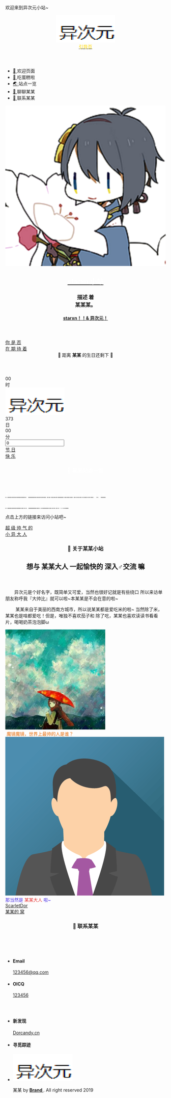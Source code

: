 <!doctype html>
<html class="no-js" lang="en">
	<head>
		<meta http-equiv="content-type" content="text/html; charset=UTF-8">
		<meta charset="utf-8">
		<!-- Page Title Here -->
		<title>
			个人引导页
		</title>
		<!-- Disable screen scaling-->
		<meta name="viewport" content="width=device-width, user-scalable=no, initial-scale=1, maximum-scale=1, user-scalable=0">
		<!-- Place favicon.ico and apple-touch-icon(s) in the root directory -->
		<!-- Initializer -->
		<link rel="stylesheet" href="css/normalize.css">
		<!-- Web fonts and Web Icons -->
		<link rel="stylesheet" href="css/pageloader.css">
		<link rel="stylesheet" href="css/stylesheet.css">
		<link rel="stylesheet" href="css/stylesheet_1.css">
		<link rel="stylesheet" href="https://cdn.bootcss.com/ionicons/1.5.2/css/ionicons.min.css">
		<!-- Vendor CSS style -->
		<link rel="stylesheet" href="css/foundation.min.css">
		<link rel="stylesheet" href="css/jquery.fullPage.css">
		<link rel="stylesheet" href="css/vegas.min.css">
		<!-- Main CSS files -->
		<link rel="stylesheet" href="css/main.css">
		<link rel="stylesheet" href="css/main_responsive.css">
		<link rel="stylesheet" href="css/style-font1.css">
		<script src="js/modernizr-2.7.1.min.js">
		</script>
		<script src="js/sakura.js">
		</script>
		<style type="text/css">
			/**普通指针样式**/ body{cursor:url(css/dorcandy.cur),default;}//默认鼠标效果 /**链接指针样式**/
			a:hover{cursor:url(css/pointer.cur),pointer;}//链接选择效果
		</style>
	</head>
	<body id="menu" class="alt-bg">
		<div class="page-loader" id="page-loader">
			<div>
				<i class="ion ion-loading-d">
				</i>
				<p>
					欢迎来到异次元小站~
				</p>
			</div>
		</div>
		<header class="header-top">
			<div class="logo">
				<a href="#home">
					<img src="images/logo_large.png" alt="Logo Brand">
				</a>
			</div>
			<div class="menu clearfix">
				<a href="https://www.starxn.com/">
					<span style="color:#FFD700;">
						引导页
					</span>
				</a>
			</div>
		</header>
		<nav class="quick-link count-6 nav-left">
			<ul id="qmenu">
				<li data-menuanchor="home">
					<a href="#home">
						🎪
					</a>
					<span class="title">
						欢迎页面
					</span>
				</li>
				<li data-menuanchor="when">
					<a href="#when">
						🍰
					</a>
					<span class="title">
						吃蛋糕啦
					</span>
				</li>
				<li data-menuanchor="register">
					<a href="#register">
						🌏
					</a>
					<span class="title">
						站点一览
					</span>
				</li>
				<li data-menuanchor="about-us">
					<a href="#about-us">
						👒
					</a>
					<span class="title">
						聊聊某某
					</span>
				</li>
				<li data-menuanchor="contact">
					<a href="#contact">
						📧
					</a>
					<span class="title">
						联系某某
					</span>
				</li>
			</ul>
		</nav>
		<div class="page-cover" id="home">
			<div class="cover-bg pos-abs full-size bg-img" data-image-src="https://imgs.aixifan.com/live/1495974356790/1495974356790.jpg">
			</div>
			<div class="cover-bg pos-abs full-size slide-show">
				<i class="img" data-src="https://hefollo.com/%E7%94%B5%E8%84%91%E7%AB%AF-4K%E5%9B%BE%E7%89%87/4K%E9%A3%8E%E6%99%AF%E7%B3%BB%E5%88%97/020a1051d89f40bd92ad4ce455860ff5.jpg">
				</i>
				<i class="img" data-src="https://hefollo.com/%E7%94%B5%E8%84%91%E7%AB%AF-4K%E5%9B%BE%E7%89%87/4K%E5%8A%A8%E6%BC%AB%E7%B3%BB%E5%88%97/41ff17357c8442b58da8b08da9a6c0ca.jpg">
				</i>
				<i class="img" data-src="https://hefollo.com/%E7%94%B5%E8%84%91%E7%AB%AF-4K%E5%9B%BE%E7%89%87/4K%E5%8A%A8%E6%BC%AB%E7%B3%BB%E5%88%97/84f153eb6e9f4de082852cca8764d06f.jpg">
				</i>
				<i class="img" data-src="https://hefollo.com/%E7%94%B5%E8%84%91%E7%AB%AF-4K%E5%9B%BE%E7%89%87/4K%E5%8A%A8%E6%BC%AB%E7%B3%BB%E5%88%97/581face2aae5490397f9367ac5335b8d.jpg">
				</i>
				<i class="img" data-src="https://hefollo.com/%E7%94%B5%E8%84%91%E7%AB%AF-4K%E5%9B%BE%E7%89%87/4K%E5%8A%A8%E6%BC%AB%E7%B3%BB%E5%88%97/1269070950.png">
				</i>
				<i class="img" data-src="https://hefollo.com/%E7%94%B5%E8%84%91%E7%AB%AF-4K%E5%9B%BE%E7%89%87/4K%E5%8A%A8%E6%BC%AB%E7%B3%BB%E5%88%97/2379395075.png">
				</i>
				<i class="img" data-src="https://hefollo.com/%E7%94%B5%E8%84%91%E7%AB%AF-4K%E5%9B%BE%E7%89%87/4K%E5%8A%A8%E6%BC%AB%E7%B3%BB%E5%88%97/91794489178d4d208257c0652a191424.jpg">
				</i>
				<i class="img" data-src="https://hefollo.com/%E7%94%B5%E8%84%91%E7%AB%AF-4K%E5%9B%BE%E7%89%87/4K%E5%8A%A8%E6%BC%AB%E7%B3%BB%E5%88%97/a980038dfa0d4b53b52e3ce77907d9b1.jpg">
				</i>
				<i class="img" data-src="https://hefollo.com/%E7%94%B5%E8%84%91%E7%AB%AF-4K%E5%9B%BE%E7%89%87/4K%E5%8A%A8%E6%BC%AB%E7%B3%BB%E5%88%97/cbcfdf1f271344308e01fd65cda77f41.jpg">
				</i>
			</div>
			<div class="cover-bg pos-abs full-size bg-color" data-bgcolor="rgba(51, 2, 48, 0.12)">
			</div>
		</div>
		<main class="page-main" id="mainpage">
			<div class="section page-home page page-cent" id="s-home">
				<div class="logo-container">
					<img class="h-logo" src="images/logo_only.png" alt="Logo">
				</div>
				<section class="content">
					<header class="header">
						<div class="h-left">
							<h2 title="点这里访问博客~">
								<a href="https://afqaq.com/">
									<span style="color:#FFFFFF;">
										starxn
									</span>
									<strong>
										<span style="color:#FFFFFF;">
											小站
										</span>
									</strong>
								</a>
							</h2>
						</div>
						<div class="h-right">
							<h3>
								描述 着
								<br>
								某某某。
							</h3>
							<h4 class="subhead">
								<a href="#when">
									starxn！！& 异次元！
								</a>
							</h4>
						</div>
					</header>
				</section>
				<div>
					<article class="text">
						<form id="mail-subscription" class="form magic send_email_form" method="get"
						action="ajaxserver/serverfile.php">
							<p class="invite center">
								<script type="text/javascript" src="https://quote.51.la/q?id=20628121&mb=1">
								</script>
							</p>
						</form>
					</article>
				</div>
				<footer class="p-footer p-scrolldown">
					<a href="#when">
						<div class="arrow-d">
							<div class="before">
								你&nbsp;是&nbsp;否
							</div>
							<div class="after">
								在&nbsp;期&nbsp;待&nbsp;着
							</div>
							<div class="circle">
							</div>
						</div>
					</a>
				</footer>
			</div>
			<div class="section page-when page page-cent" id="s-when">
				<section class="content">
					<div class="clock clock-countdown">
						<div class="site-config" data-date="7/18/2021 00:00:00" data-date-timezone="+0">
						</div>
						<header class="header">
							🎂 距离
							<strong>
								某某
							</strong>
							的生日还剩下 🎉
						</header>
						<div class="elem-left">
							<div class="digit hours">
								00
							</div>
							<div class="text">
								时
							</div>
						</div>
						<div class="elem-center">
							<span class="text top">
								<img class="img" alt="Logo" src="images/logo_large.png">
							</span>
							<div class="digit days">
								373
							</div>
							<div class="text">
								日
							</div>
						</div>
						<div class=" elem-right">
							<div class="digit minutes">
								00
							</div>
							<div class="text">
								分
							</div>
						</div>
						<div class="second">
							<input class="knob container" id="second-knob" data-width="400" data-height="400"
							data-displayInput="false" data-fgColor="#fff" data-bgColor="rgba(255,255,255,0)"
							data-thickness=".07" value="0" data-displayPrevious="true" data-max="6000">
						</div>
					</div>
				</section>
				<footer class="p-footer p-scrolldown">
					<a href="#register">
						<div class="arrow-d">
							<div class="before">
								节&nbsp;日
							</div>
							<div class="after">
								快&nbsp;乐
							</div>
							<div class="circle">
							</div>
						</div>
					</a>
				</footer>
			</div>
			<div class="section page-register page page-cent " id="s-register">
				<section class="content">
					<header class="p-title">
						<h3>
							<span style="color:#FFFFFF;">
								🍭 某某站点一览
							</span>
						</h3>
					</header>
					<div>
						<article class="text">
							<p>
								<a href="https://afqaq.com/" target="_blank">
									<span style="color:#FFFFFF;">
										🍉 某某·札记： 某某的博客，每次的新博文都在这里
									</span>
								</a>
							</p>
							<p>
								<a href="https://starxn.com/" target="_blank">
									<span style="color:#FFFFFF;">
										🍒 某某·友链： 来加上友情链接~
									</span>
								</a>
							</p>
							<form id="mail-subscription" class="form magic send_email_form" method="get"
							action="ajaxserver/serverfile.php">
								<p class="invite center">
									点击上方的链接来访问小站吧~
								</p>
							</form>
						</article>
					</div>
				</section>
				<footer class="p-footer p-scrolldown">
					<a href="#about-us">
						<div class="arrow-d">
							<div class="before">
								超&nbsp;级&nbsp;帅&nbsp;气&nbsp;的
							</div>
							<div class="after">
								小&nbsp;异&nbsp;大&nbsp;人
							</div>
							<div class="circle">
							</div>
						</div>
					</a>
				</footer>
			</div>
			<div class="section page-about page page-cent" id="s-about-us">
				<section class="content">
					<header class="p-title">
						<h3>
							🍬 关于某某小站
						</h3>
						<h2>
							想与
							<span class="bold">
								某某大人
							</span>
							一起愉快的
							<span class="bold">
								深入♂交流
							</span>
							嘛
						</h2>
					</header>
					<article class="text">
						<p>
							&emsp;&emsp;异次元是个好名字，既简单又可爱，当然也很好记就是有些绕口 所以来访单朋友称呼我『大帅比』就可以啦~本某某是不会在意的啦~
						</p>
						<p>
							&emsp;&emsp; 某某来自于美丽的西南方城市，所以说某某都是爱吃米的啦~ 当然除了米，某某也是啥都爱吃！但是，唯独不喜欢茄子和 除了吃，某某也喜欢读读书看看片，喝喝奶茶泡泡脚ω
						</p>
					</article>
					<div class="sender">
						<div>
							<img src="images/kasa.jpeg">
						</div>
						<div>
							<div class="left_triangle">
							</div>
							<span>
								<span style="color:#E56600;">
									&nbsp;魔镜魔镜，世界上最帅的人是谁？&nbsp;
								</span>
							</span>
						</div>
					</div>
					<div class="receiver">
						<div>
							<img src="images/img_avatar.png">
						</div>
						<div>
							<div class="right_triangle">
							</div>
							<span>
								<span style="color:#4C33E5;">
									那当然是
									<span style="color:#E53333;">
										某某大人
									</span>
									啦~
								</span>
								<span style="color:#4C33E5;">
								</span>
								<br>
							</span>
						</div>
					</div>
				</section>
				<footer class="p-footer p-scrolldown">
					<a href="#contact">
						<div class="arrow-d">
							<div class="before">
								ScarletDor
							</div>
							<div class="after">
								某某的&nbsp;窝
							</div>
							<div class="circle">
							</div>
						</div>
					</a>
				</footer>
			</div>
			<div class="section page-contact page page-cent" id="s-contact">
				<section class="content">
					<header class="p-title">
						<h3>
							💖 联系某某
						</h3>
					</header>
					<div class="contact">
						<div class="row">
							<div class="medium-6 columns left">
								<ul>
									<li>
										<h4>
											Email
										</h4>
										<p>
											<a href="mailto://contact@mail.com">
												123456@qq.com
											</a>
										</p>
									</li>
									<li>
										<h4>
											OICQ
										</h4>
										<p>
											<a href="https://wpa.qq.com/msgrd?v=3&uin=123456&site=qq&menu=yes" target="_blank">
												123456
											</a>
										</p>
									</li>
								</ul>
							</div>
							<div class="medium-6 columns social-links right">
								<ul>
									<li class="show-for-medium-up">
										<h4>
											新发现
										</h4>
										<p>
											<a href="https://www.starxn.com/">
												Dorcandy.cn
											</a>
										</p>
									</li>
									<li class="show-for-medium-up">
										<h4>
											寻觅踪迹
										</h4>
										<div class="socialnet">
											<a href="https://www.starxn.com/">
												<i class="ion ion-social-facebook">
												</i>
											</a>
											<a href="https://www.starxn.com/">
												<i class="ion ion-social-instagram">
												</i>
											</a>
											<a href="https://www.starxn.com/">
												<i class="ion ion-social-twitter">
												</i>
											</a>
											<a href="#">
												<i class="ion ion-social-pinterest">
												</i>
											</a>
											<a href="#">
												<i class="ion ion-social-tumblr">
												</i>
											</a>
										</div>
									</li>
									<li>
										<p>
											<img src="images/logo_large.png" alt="Logo" class="logo">
										</p>
										<p class="small">
											某某 by
											<strong>
												<a href="https://www.starxn.com/">
													Brand
												</a>
											</strong>
											. All right reserved 2019
										</p>
									</li>
								</ul>
							</div>
						</div>
					</div>
				</section>
			</div>
		</main>
		<script src="js/jquery-1.11.2.min.js">
		</script>
		<script src="js/all.js">
		</script>
		<script src="js/jquery.downCount.js">
		</script>
		<script src="js/form_script.js">
		</script>
		<script src="js/main.js">
		</script>
	</body>


